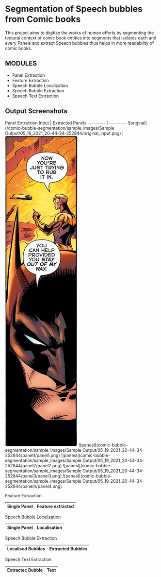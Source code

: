 # Segmentation of Speech bubbles from Comic books

This project aims to digitize the works of human efforts by segmenting the textural context of comic book entities into segments that isolates each and every Panels and extract Speech bubbles thus helps in more readability of comic books.

## MODULES
- Panel Extraction
- Feature Extraction
- Speech Bubble Localization
- Speech Bubble Extraction
- Speech Text Extraction

## Output Screenshots
Panel Extraction 
Input | Extracted Panels
--------- | ---------
![original](/comic-bubble-segmentation/sample_images/Sample Output/05_19_2021_20-44-34-252844/original_input.png) | 
![panels](comic-bubble-segmentation/sample_images/Sample%20Output/05_19_2021_20-44-34-252844/panel0/panel0.png) 
![panesl](comic-bubble-segmentation/sample_images/Sample Output/05_19_2021_20-44-34-252844/panel1/panel1.png)
![panesl](comic-bubble-segmentation/sample_images/Sample Output/05_19_2021_20-44-34-252844/panel2/panel2.png)
![panesl](comic-bubble-segmentation/sample_images/Sample Output/05_19_2021_20-44-34-252844/panel3/panel3.png)
![panesl](comic-bubble-segmentation/sample_images/Sample Output/05_19_2021_20-44-34-252844/panel4/panel4.png)

Feature Extraction 

Single Panel | Feature extracted
--------- | ---------

Speech Bubble Localization

Single Panel | Localisation
--------- | ---------

Speech Bubble Extraction

Localised Bubbles | Extracted Bubbles
--------- | ---------

Speech Text Extraction

Extractec Bubble | Text
--------- | ---------




